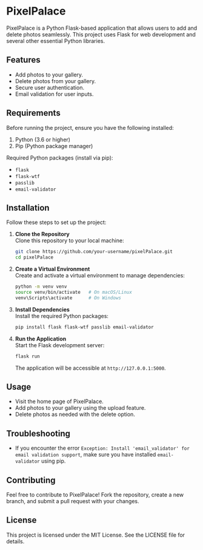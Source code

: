 
# PixelPalace

PixelPalace is a Python Flask-based application that allows users to add and delete photos seamlessly. This project uses Flask for web development and several other essential Python libraries.

## Features
- Add photos to your gallery.
- Delete photos from your gallery.
- Secure user authentication.
- Email validation for user inputs.

## Requirements

Before running the project, ensure you have the following installed:

1. Python (3.6 or higher)
2. Pip (Python package manager)

Required Python packages (install via pip):
- `flask`
- `flask-wtf`
- `passlib`
- `email-validator`

## Installation

Follow these steps to set up the project:

1. **Clone the Repository**  
   Clone this repository to your local machine:
   ```bash
   git clone https://github.com/your-username/pixelPalace.git
   cd pixelPalace
   ```

2. **Create a Virtual Environment**  
   Create and activate a virtual environment to manage dependencies:
   ```bash
   python -m venv venv
   source venv/bin/activate   # On macOS/Linux
   venv\Scripts\activate      # On Windows
   ```

3. **Install Dependencies**  
   Install the required Python packages:
   ```bash
   pip install flask flask-wtf passlib email-validator
   ```

4. **Run the Application**  
   Start the Flask development server:
   ```bash
   flask run
   ```

   The application will be accessible at `http://127.0.0.1:5000`.

## Usage

- Visit the home page of PixelPalace.
- Add photos to your gallery using the upload feature.
- Delete photos as needed with the delete option.

## Troubleshooting

- If you encounter the error `Exception: Install 'email_validator' for email validation support`, make sure you have installed `email-validator` using pip.

## Contributing

Feel free to contribute to PixelPalace! Fork the repository, create a new branch, and submit a pull request with your changes.

## License

This project is licensed under the MIT License. See the LICENSE file for details.
